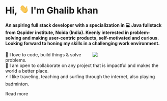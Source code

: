 
<h1 align="left">Hi, <img src="https://raw.githubusercontent.com/srikanta30/srikanta30/main/assets/wave.gif" width="30"> I'm Ghalib khan</h1>

<h4 align="left">An aspiring full stack developer with a specialization in 💻 Java fullstack from Qspider institute, Noida (India). Keenly interested in problem-solving and making user-centric products, self-motivated and curious. Looking forward to honing my skills in a challenging work environment.</h4>
<img align='right' src="https://c.tenor.com/aD7y5Tg9BzwAAAAC/web-design-modern-web-gif.gif" width="230">


<p align="left">
  🌱 I love to code, build things & solve problems. <br/>
   🤝 I am open to collaborate on any project that is impactful and makes the world a better place. <br/>
   ⚡ I like traveling, teaching and surfing through the internet, also playing badminton.<br/>
</p>
‎Read more
